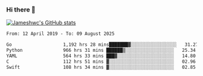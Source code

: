 ### Hi there 👋

[![Jameshwc's GitHub stats](https://github-readme-stats.vercel.app/api?username=jameshwc)](https://github.com/anuraghazra/github-readme-stats)

<!--START_SECTION:waka-->

```txt
From: 12 April 2019 - To: 09 August 2025

Go                   1,192 hrs 28 mins███████▓░░░░░░░░░░░░░░░░░   31.27 %
Python               966 hrs 31 mins ██████▒░░░░░░░░░░░░░░░░░░   25.34 %
YAML                 564 hrs 33 mins ███▓░░░░░░░░░░░░░░░░░░░░░   14.80 %
C                    112 hrs 51 mins ▓░░░░░░░░░░░░░░░░░░░░░░░░   02.96 %
Swift                108 hrs 34 mins ▓░░░░░░░░░░░░░░░░░░░░░░░░   02.85 %
```

<!--END_SECTION:waka-->